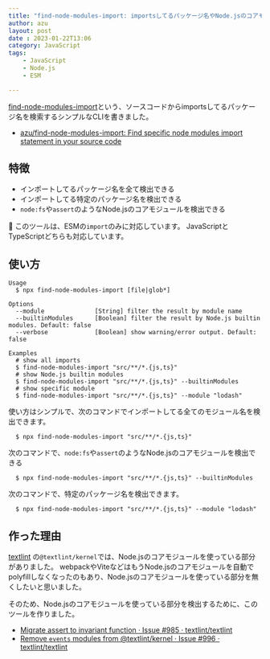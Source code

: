 ```yaml
---
title: "find-node-modules-import: importsしてるパッケージ名やNode.jsのコアモジュールを検出するツール"
author: azu
layout: post
date : 2023-01-22T13:06
category: JavaScript
tags:
    - JavaScript
    - Node.js
    - ESM

---
```


[find-node-modules-import](https://github.com/azu/find-node-modules-import)という、ソースコードからimportsしてるパッケージ名を検索するシンプルなCLIを書きました。

- [azu/find-node-modules-import: Find specific node modules import statement in your source code](https://github.com/azu/find-node-modules-import)

## 特徴

- インポートしてるパッケージ名を全て検出できる
- インポートしてる特定のパッケージ名を検出できる
- `node:fs`や`assert`のようなNode.jsのコアモジュールを検出できる

📝 このツールは、ESMの`import`のみに対応しています。
JavaScriptとTypeScriptどちらも対応しています。

## 使い方

    Usage
      $ npx find-node-modules-import [file|glob*]

    Options
      --module              [String] filter the result by module name
      --builtinModules      [Boolean] filter the result by Node.js builtin modules. Default: false
      --verbose             [Boolean] show warning/error output. Default: false

    Examples
      # show all imports
      $ find-node-modules-import "src/**/*.{js,ts}"
      # show Node.js builtin modules
      $ find-node-modules-import "src/**/*.{js,ts}" --builtinModules
      # show specific module
      $ find-node-modules-import "src/**/*.{js,ts}" --module "lodash"

使い方はシンプルで、次のコマンドでインポートしてる全てのモジュール名を検出できます。

      $ npx find-node-modules-import "src/**/*.{js,ts}"

次のコマンドで、`node:fs`や`assert`のようなNode.jsのコアモジュールを検出できる

      $ npx find-node-modules-import "src/**/*.{js,ts}" --builtinModules

次のコマンドで、特定のパッケージ名を検出できます。

      $ npx find-node-modules-import "src/**/*.{js,ts}" --module "lodash"

## 作った理由

[textlint](https://textlint.github.io/) の`@textlint/kernel`では、Node.jsのコアモジュールを使っている部分がありました。
webpackやViteなどはもうNode.jsのコアモジュールを自動でpolyfillしなくなったのもあり、Node.jsのコアモジュールを使っている部分を無くしたいと思いました。

そのため、Node.jsのコアモジュールを使っている部分を検出するために、このツールを作りました。

- [Migrate assert to invariant function · Issue #985 · textlint/textlint](https://github.com/textlint/textlint/issues/985)
- [Remove `events` modules from @textlint/kernel · Issue #996 · textlint/textlint](https://github.com/textlint/textlint/issues/996)
